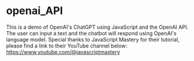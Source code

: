# openai_API
This is a demo of OpenAI's ChatGPT using JavaScript and the OpenAI API. The user can input a text and the chatbot will respond using OpenAI's language model. Special thanks to JavaScript Mastery for their tutorial, please find a link to their YouTube channel below:
https://www.youtube.com/@javascriptmastery
